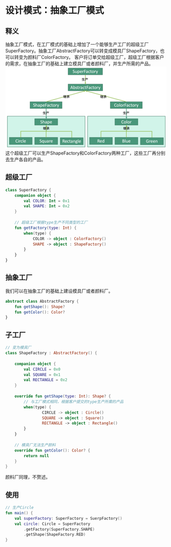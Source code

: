 # 设计模式：抽象工厂模式


## 释义
抽象工厂模式，在工厂模式的基础上增加了一个能够生产工厂的超级工厂SuperFactory。抽象工厂AbstractFactory可以转变成模具厂ShapeFactory，也可以转变为颜料厂ColorFactory。
客户将订单交给超级工厂，超级工厂根据客户的需求，在抽象工厂的基础上建立模具厂或者颜料厂，并生产所需的产品。
![9f49ba5a1c1b88338a8058978c9146da](设计模式：抽象工厂模式.resources/3F23956E-5D35-4A74-B9AC-8E8EF5A1F324.png "抽象工厂模式")
这个超级工厂可以生产ShapeFactory和ColorFactory两种工厂，这些工厂再分别去生产各自的产品。


## 超级工厂
```kotlin
class SuperFactory {
    companion object {
        val COLOR: Int = 0x1
        val SHAPE: Int = 0x2
    }
    
    // 超级工厂根据type生产不同类型的工厂
    fun getFactory(type: Int) {
        when(type) {
            COLOR -> object : ColorFactory()
            SHAPE -> object : ShapeFactory()
        }
    }
}
```


## 抽象工厂
我们可以在抽象工厂的基础上建设模具厂或者颜料厂。
```kotlin
abstract class AbstractFactory {
    fun getShape(): Shape?
    fun getColor(): Color?
}
```

## 子工厂
```kotlin
// 变为模具厂
class ShapeFactory : AbstractFactory() {
    
    companion object {
        val CIRCLE = 0x0
        val SQUARE = 0x1
        val RECTANGLE = 0x2
    }
    
    override fun getShape(type: Int): Shape? {
        // 与工厂模式相同，根据客户提交的type生产所需的产品
        when(type) {
                CIRCLE -> object : Circle()
                SQUARE -> object : Square()
                RECTANGLE -> object : Rectangle()
        }
    }
    
    // 模具厂无法生产颜料
    override fun getColor(): Color? {
        return null
    }
}
```
颜料厂同理，不赘述。

## 使用
```kotlin
// 生产Circle
fun main() {
    val superFactory: SuperFactory = SuerpFactory()
    val circle: Circle = SuperFactory
        .getFactory(SuperFactory.SHAPE)
        .getShape(ShapeFactory.RED)
}
```


